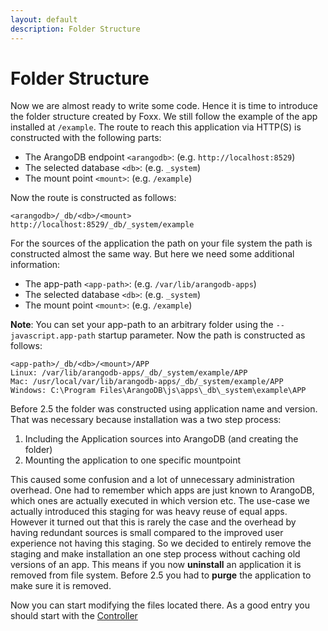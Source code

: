 ```yaml
---
layout: default
description: Folder Structure
---
```

Folder Structure
================

Now we are almost ready to write some code.
Hence it is time to introduce the folder structure created by Foxx.
We still follow the example of the app installed at `/example`.
The route to reach this application via HTTP(S) is constructed with the following parts:

* The ArangoDB endpoint `<arangodb>`: (e.g. `http://localhost:8529`)
* The selected database `<db>`: (e.g. `_system`)
* The mount point `<mount>`: (e.g. `/example`)

Now the route is constructed as follows:

```
<arangodb>/_db/<db>/<mount>
http://localhost:8529/_db/_system/example
```

For the sources of the application the path on your file system the path is constructed almost the same way.
But here we need some additional information:

* The app-path `<app-path>`: (e.g. `/var/lib/arangodb-apps`)
* The selected database `<db>`: (e.g. `_system`)
* The mount point `<mount>`: (e.g. `/example`)

**Note**: You can set your app-path to an arbitrary folder using the `--javascript.app-path` startup parameter.
Now the path is constructed as follows:

```
<app-path>/_db/<db>/<mount>/APP
Linux: /var/lib/arangodb-apps/_db/_system/example/APP
Mac: /usr/local/var/lib/arangodb-apps/_db/_system/example/APP
Windows: C:\Program Files\ArangoDB\js\apps\_db\_system\example\APP
```

Before 2.5 the folder was constructed using application name and version.
That was necessary because installation was a two step process:

1. Including the Application sources into ArangoDB (and creating the folder)
2. Mounting the application to one specific mountpoint

This caused some confusion and a lot of unnecessary administration overhead.
One had to remember which apps are just known to ArangoDB, which ones are actually executed in which version etc.
The use-case we actually introduced this staging for was heavy reuse of equal apps.
However it turned out that this is rarely the case and the overhead by having redundant sources is small compared to the improved user experience not having this staging.
So we decided to entirely remove the staging and make installation an one step process without caching old versions of an app.
This means if you now **uninstall** an application it is removed from file system.
Before 2.5 you had to **purge** the application to make sure it is removed.

Now you can start modifying the files located there. As a good entry you should start with the [Controller](foxx-develop-controller.html)
